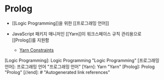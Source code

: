 # Prolog

- [[Logic Programming]]을 위한 [[프로그래밍 언어]]

- JavaScript 패키지 매니저인 [[Yarn]]이 워크스페이스 규칙 관리용으로 [[Prolog]]를 지원함
  - [Yarn Constraints](https://yarnpkg.com/features/constraints)

[//begin]: # "Autogenerated link references for markdown compatibility"
[Logic Programming]: Logic Programming "Logic Programming"
[프로그래밍 언어]: 프로그래밍 언어 "프로그래밍 언어"
[Yarn]: Yarn "Yarn"
[Prolog]: Prolog "Prolog"
[//end]: # "Autogenerated link references"